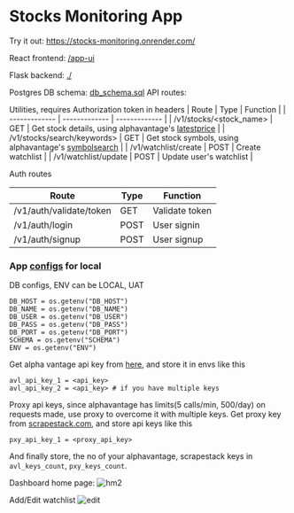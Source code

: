 # Stocks Monitoring App

Try it out: https://stocks-monitoring.onrender.com/

React frontend: [/app-ui](https://github.com/Spectre-ak/stocks-monitoring/tree/main/app-ui)

Flask backend: [./](https://github.com/Spectre-ak/stocks-monitoring/)

Postgres DB schema:  [db_schema.sql](https://github.com/Spectre-ak/stocks-monitoring/blob/main/db_schema.sql)
API routes:


Utilities, requires Authorization token in headers
| Route  |  Type | Function |
| ------------- | ------------- | ------------- | 
| /v1/stocks/<stock_name> | GET | Get stock details, using alphavantage's [latestprice](https://www.alphavantage.co/documentation/#latestprice)  |
| /v1/stocks/search/keywords> | GET | Get stock symbols, using alphavantage's [symbolsearch](https://www.alphavantage.co/documentation/#symbolsearch)  |
| /v1/watchlist/create | POST | Create watchlist  |
| /v1/watchlist/update  | POST | Update user's watchlist  |
  
Auth routes

| Route  |  Type | Function |
| ------------- | ------------- | ------------- | 
| /v1/auth/validate/token | GET | Validate token  |
| /v1/auth/login | POST | User signin |
| /v1/auth/signup | POST | User signup |


### App [configs](https://github.com/Spectre-ak/stocks-monitoring/blob/main/configs.py) for local

DB configs, ENV can be LOCAL, UAT
```
DB_HOST = os.getenv("DB_HOST")
DB_NAME = os.getenv("DB_NAME")
DB_USER = os.getenv("DB_USER")
DB_PASS = os.getenv("DB_PASS")
DB_PORT = os.getenv("DB_PORT")
SCHEMA = os.getenv("SCHEMA")
ENV = os.getenv("ENV")
```
Get alpha vantage api key from [here](https://www.alphavantage.co/support/#api-key), and store it in envs like this
```
avl_api_key_1 = <api_key>
avl_api_key_2 = <api_key> # if you have multiple keys
```
Proxy api keys, since alphavantage has limits(5 calls/min, 500/day) on requests made, use proxy to overcome it with multiple keys. Get proxy key from [scrapestack.com](http://scrapestack.com), and store api keys like this

```
pxy_api_key_1 = <proxy_api_key>
```
And finally store, the no of your alphavantage, scrapestack keys in `avl_keys_count`, `pxy_keys_count`.

Dashboard home page:
![hm2](https://github.com/Spectre-ak/stocks-monitoring/assets/62694340/755328ab-43e8-469c-ae77-5c7d3b86ca2f)

Add/Edit watchlist
![edit](https://github.com/Spectre-ak/stocks-monitoring/assets/62694340/8b2a1c91-22af-403a-a977-11b5a3ed6ccc)

